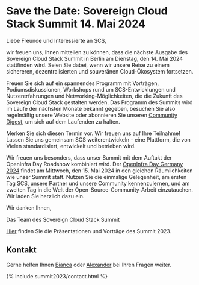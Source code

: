 # Save the Date: Sovereign Cloud Stack Summit 14. Mai 2024

Liebe Freunde und Interessierte an SCS,

wir freuen uns, Ihnen mitteilen zu können, dass die nächste Ausgabe des Sovereign Cloud Stack Summit in Berlin am Dienstag, den 14. Mai 2024 stattfinden wird. Seien Sie dabei, wenn wir unsere Reise zu einem sichereren, dezentralisierten und souveränen Cloud-Ökosystem fortsetzen.

Freuen Sie sich auf ein spannendes Programm mit Vorträgen, Podiumsdiskussionen, Workshops rund um SCS-Entwicklungen und Nutzererfahrungen und Networking-Möglichkeiten, die die Zukunft des Sovereign Cloud Stack gestalten werden. Das Programm des Summits wird im Laufe der nächsten Monate bekannt gegeben, besuchen Sie also regelmäßig unsere Website oder abonnieren Sie unseren [Community Digest](https://scs.sovereignit.de/mailman3/postorius/lists/announce.lists.scs.community/), um sich auf dem Laufenden zu halten.

Merken Sie sich diesen Termin vor. Wir freuen uns auf Ihre Teilnahme! Lassen Sie uns gemeinsam SCS weiterentwickeln - eine Plattform, die von Vielen standardisiert, entwickelt und betrieben wird.

Wir freuen uns besonders, dass unser Summit mit dem Auftakt der OpenInfra Day Roadshow kombiniert wird. Der [OpenInfra Day Germany 2024](https://superuser.openinfra.dev/articles/openinfra-event-strategy-update/) findet am Mittwoch, den 15. Mai 2024 in den gleichen Räumlichkeiten wie unser Summit statt. Nutzen Sie die einmalige Gelegenheit, am ersten Tag SCS, unsere Partner und unsere Community kennenzulernen, und am zweiten Tag in die Welt der Open-Source-Community-Arbeit einzutauchen. Wir laden Sie herzlich dazu ein.

Wir danken Ihnen,

Das Team des Sovereign Cloud Stack Summit

[Hier](https://scs.community/summit2023) finden Sie die Präsentationen und Vorträge des Summit 2023.

## Kontakt

Gerne helfen Ihnen [Bianca](https://scs.community/hollery) oder [Alexander](https://scs.community/diab) bei Ihren Fragen weiter.

{% include summit2023/contact.html %}
